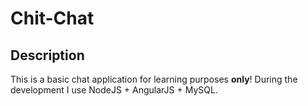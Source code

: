 # Chit-Chat

## Description
This is a basic chat application for learning purposes **only**! During the development I use NodeJS + AngularJS + MySQL.